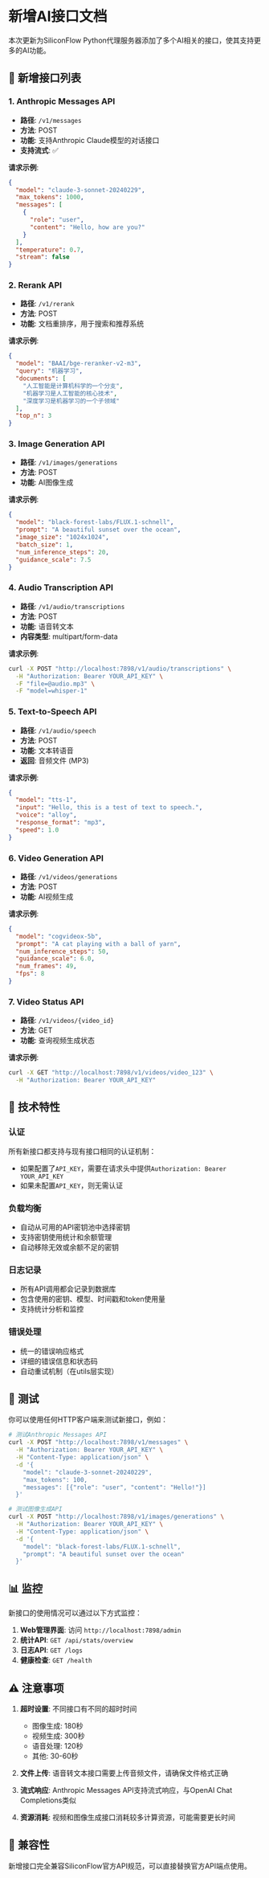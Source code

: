 # 新增AI接口文档

本次更新为SiliconFlow Python代理服务器添加了多个AI相关的接口，使其支持更多的AI功能。

## 📝 新增接口列表

### 1. Anthropic Messages API
- **路径**: `/v1/messages`
- **方法**: POST
- **功能**: 支持Anthropic Claude模型的对话接口
- **支持流式**: ✅

**请求示例**:
```json
{
  "model": "claude-3-sonnet-20240229",
  "max_tokens": 1000,
  "messages": [
    {
      "role": "user", 
      "content": "Hello, how are you?"
    }
  ],
  "temperature": 0.7,
  "stream": false
}
```

### 2. Rerank API
- **路径**: `/v1/rerank`
- **方法**: POST
- **功能**: 文档重排序，用于搜索和推荐系统

**请求示例**:
```json
{
  "model": "BAAI/bge-reranker-v2-m3",
  "query": "机器学习",
  "documents": [
    "人工智能是计算机科学的一个分支",
    "机器学习是人工智能的核心技术",
    "深度学习是机器学习的一个子领域"
  ],
  "top_n": 3
}
```

### 3. Image Generation API
- **路径**: `/v1/images/generations`
- **方法**: POST
- **功能**: AI图像生成

**请求示例**:
```json
{
  "model": "black-forest-labs/FLUX.1-schnell",
  "prompt": "A beautiful sunset over the ocean",
  "image_size": "1024x1024",
  "batch_size": 1,
  "num_inference_steps": 20,
  "guidance_scale": 7.5
}
```

### 4. Audio Transcription API
- **路径**: `/v1/audio/transcriptions`
- **方法**: POST
- **功能**: 语音转文本
- **内容类型**: multipart/form-data

**请求示例**:
```bash
curl -X POST "http://localhost:7898/v1/audio/transcriptions" \
  -H "Authorization: Bearer YOUR_API_KEY" \
  -F "file=@audio.mp3" \
  -F "model=whisper-1"
```

### 5. Text-to-Speech API
- **路径**: `/v1/audio/speech`
- **方法**: POST
- **功能**: 文本转语音
- **返回**: 音频文件 (MP3)

**请求示例**:
```json
{
  "model": "tts-1",
  "input": "Hello, this is a test of text to speech.",
  "voice": "alloy",
  "response_format": "mp3",
  "speed": 1.0
}
```

### 6. Video Generation API
- **路径**: `/v1/videos/generations`
- **方法**: POST
- **功能**: AI视频生成

**请求示例**:
```json
{
  "model": "cogvideox-5b",
  "prompt": "A cat playing with a ball of yarn",
  "num_inference_steps": 50,
  "guidance_scale": 6.0,
  "num_frames": 49,
  "fps": 8
}
```

### 7. Video Status API
- **路径**: `/v1/videos/{video_id}`
- **方法**: GET
- **功能**: 查询视频生成状态

**请求示例**:
```bash
curl -X GET "http://localhost:7898/v1/videos/video_123" \
  -H "Authorization: Bearer YOUR_API_KEY"
```

## 🔧 技术特性

### 认证
所有新接口都支持与现有接口相同的认证机制：
- 如果配置了`API_KEY`，需要在请求头中提供`Authorization: Bearer YOUR_API_KEY`
- 如果未配置`API_KEY`，则无需认证

### 负载均衡
- 自动从可用的API密钥池中选择密钥
- 支持密钥使用统计和余额管理
- 自动移除无效或余额不足的密钥

### 日志记录
- 所有API调用都会记录到数据库
- 包含使用的密钥、模型、时间戳和token使用量
- 支持统计分析和监控

### 错误处理
- 统一的错误响应格式
- 详细的错误信息和状态码
- 自动重试机制（在utils层实现）

## 🧪 测试

你可以使用任何HTTP客户端来测试新接口，例如：

```bash
# 测试Anthropic Messages API
curl -X POST "http://localhost:7898/v1/messages" \
  -H "Authorization: Bearer YOUR_API_KEY" \
  -H "Content-Type: application/json" \
  -d '{
    "model": "claude-3-sonnet-20240229",
    "max_tokens": 100,
    "messages": [{"role": "user", "content": "Hello!"}]
  }'

# 测试图像生成API
curl -X POST "http://localhost:7898/v1/images/generations" \
  -H "Authorization: Bearer YOUR_API_KEY" \
  -H "Content-Type: application/json" \
  -d '{
    "model": "black-forest-labs/FLUX.1-schnell",
    "prompt": "A beautiful sunset over the ocean"
  }'
```

## 📊 监控

新接口的使用情况可以通过以下方式监控：

1. **Web管理界面**: 访问 `http://localhost:7898/admin`
2. **统计API**: `GET /api/stats/overview`
3. **日志API**: `GET /logs`
4. **健康检查**: `GET /health`

## ⚠️ 注意事项

1. **超时设置**: 不同接口有不同的超时时间
   - 图像生成: 180秒
   - 视频生成: 300秒
   - 语音处理: 120秒
   - 其他: 30-60秒

2. **文件上传**: 语音转文本接口需要上传音频文件，请确保文件格式正确

3. **流式响应**: Anthropic Messages API支持流式响应，与OpenAI Chat Completions类似

4. **资源消耗**: 视频和图像生成接口消耗较多计算资源，可能需要更长时间

## 🔄 兼容性

新增接口完全兼容SiliconFlow官方API规范，可以直接替换官方API端点使用。
